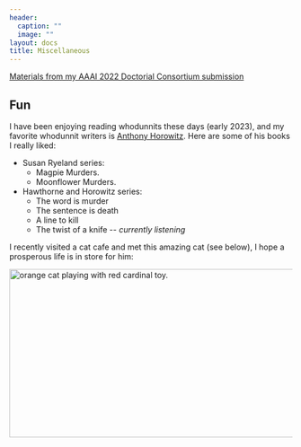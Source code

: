 ```yaml
---
header:
  caption: ""
  image: ""
layout: docs
title: Miscellaneous
---
```


[Materials from my AAAI 2022 Doctorial Consortium submission](./aaai22)

## Fun

I have been enjoying reading whodunnits these days (early 2023), and my favorite whodunnit writers is [Anthony Horowitz](https://anthonyhorowitz.com/). Here are some of his books I really liked:

- Susan Ryeland series:
  - Magpie Murders.
  - Moonflower Murders.
- Hawthorne and Horowitz series:
  - The word is murder
  - The sentence is death
  - A line to kill
  - The twist of a knife -- *currently listening*
  
I recently visited a cat cafe and met this amazing cat (see below), I hope a prosperous life is in store for him:

<img src="/img/cat2.jpg" alt="orange cat playing with red cardinal toy." width="600" height="300">

<!--![orange cat playing with red cardinal toy.](/img/cat2.jpg)-->

<!--![test](/misc/_index_files/cat1.jpg)-->